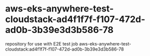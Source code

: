 # aws-eks-anywhere-test-cloudstack-ad4f1f7f-f107-472d-ad0b-3b39e3d3b586-78
repository for use with E2E test job aws-eks-anywhere-test-cloudstack:ad4f1f7f-f107-472d-ad0b-3b39e3d3b586-78
